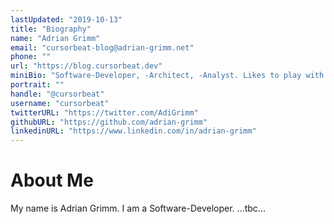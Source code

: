 ```yaml
---
lastUpdated: "2019-10-13"
title: "Biography"
name: "Adrian Grimm"
email: "cursorbeat-blog@adrian-grimm.net"
phone: ""
url: "https://blog.cursorbeat.dev"
miniBio: "Software-Developer, -Architect, -Analyst. Likes to play with technology of every kind."
portrait: ""
handle: "@cursorbeat"
username: "cursorbeat"
twitterURL: "https://twitter.com/AdiGrimm"
githubURL: "https://github.com/adrian-grimm"
linkedinURL: "https://www.linkedin.com/in/adrian-grimm"
---
```


# About Me

My name is Adrian Grimm. I am a Software-Developer. 
...tbc...
